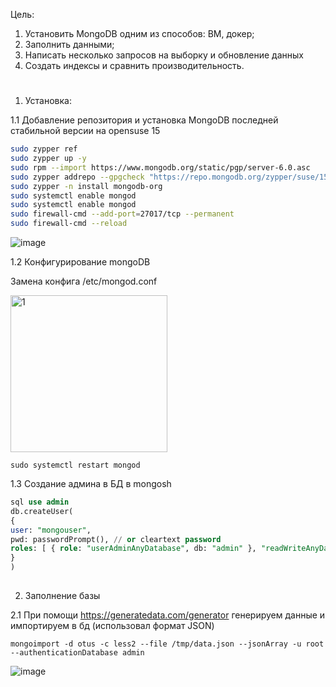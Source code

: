 Цель:

1. Установить MongoDB одним из способов: ВМ, докер;
2. Заполнить данными;
3. Написать несколько запросов на выборку и обновление данных
4. Создать индексы и сравнить производительность.

#
1. Установка:

 1.1 Добавление репозитория и установка MongoDB последней стабильной версии на opensuse 15
```bash
sudo zypper ref
sudo zypper up -y
sudo rpm --import https://www.mongodb.org/static/pgp/server-6.0.asc
sudo zypper addrepo --gpgcheck "https://repo.mongodb.org/zypper/suse/15/mongodb-org/6.0/x86_64/" mongodb
sudo zypper -n install mongodb-org
sudo systemctl enable mongod
sudo systemctl enable mongod
sudo firewall-cmd --add-port=27017/tcp --permanent
sudo firewall-cmd --reload
```
![image](https://user-images.githubusercontent.com/121313424/231887287-210954c6-a4d6-4706-a05e-aa84ad0c4b60.png)

 1.2 Конфигурирование mongoDB

Замена конфига /etc/mongod.conf 

<img width="251" alt="1" src="https://user-images.githubusercontent.com/121313424/231899719-82b761c3-aa79-473f-affc-ba7994eb3f8d.png"> 

` sudo systemctl restart mongod `

1.3 Создание админа в БД в mongosh

```sql
sql use admin
db.createUser(
{
user: "mongouser",
pwd: passwordPrompt(), // or cleartext password
roles: [ { role: "userAdminAnyDatabase", db: "admin" }, "readWriteAnyDatabase" ]
}
)
```
##
2. Заполнение базы

2.1 При помощи https://generatedata.com/generator генерируем данные и импортируем в бд (использовал формат JSON)

` mongoimport -d otus -c less2 --file /tmp/data.json --jsonArray -u root --authenticationDatabase admin `

![image](https://user-images.githubusercontent.com/121313424/231906301-ab5a2264-1948-49bf-8bab-2b77bc8c4736.png)





